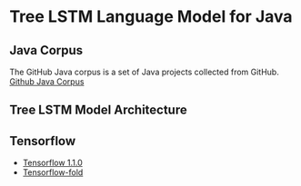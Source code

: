 # Tree LSTM Language Model for Java

## Java Corpus

The GitHub Java corpus is a set of Java projects collected from GitHub.
[Github Java Corpus](http://groups.inf.ed.ac.uk/cup/javaGithub/)

## Tree LSTM Model Architecture

## Tensorflow

- [Tensorflow 1.1.0](https://github.com/tensorflow/tensorflow/tree/a23f5d7f7757623a4ea8c6e1d743d178a0c561c5)
- [Tensorflow-fold](https://github.com/tensorflow/fold)